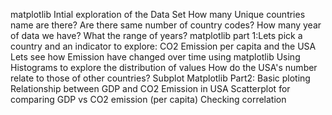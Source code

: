 matplotlib
Intial exploration of the Data Set
How many Unique countries name are there?
Are there same number of country codes?
How many year of data we have?
What the range of years?
matplotlib part 1:Lets pick a country and an indicator to explore: CO2 Emission per capita and the USA
Lets see how Emission have changed over time using matplotlib
Using Histograms to explore the distribution of values
How do the USA's number relate to those of other countries?
Subplot
Matplotlib Part2: Basic ploting 
Relationship between GDP and CO2 Emission in USA
Scatterplot for comparing GDP vs CO2 emission (per capita)
Checking correlation
